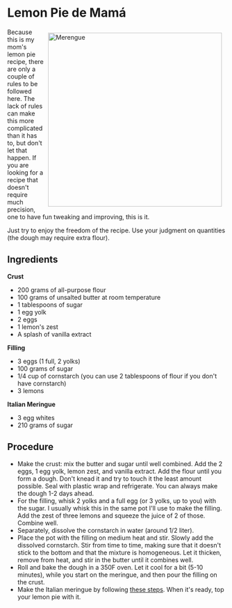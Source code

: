 # Lemon Pie de Mamá
<img src="LemonPie.jpg" alt="Merengue" class="food-image"
align ="right" width = "400" height = "auto" style="margin:10px">
Because this is my mom's lemon pie recipe, there are only a couple of rules to be followed here. The lack of rules can make this more complicated than it has to, but don't let that happen. If you are looking for a recipe that doesn't require much precision, one to have fun tweaking and improving, this is it. 

Just try to enjoy the freedom of the recipe. Use your judgment on quantities (the dough may require extra flour).

## Ingredients
**Crust**
- 200 grams of all-purpose flour
- 100 grams of unsalted butter at room temperature
- 1 tablespoons of sugar
- 1 egg yolk
- 2 eggs
- 1 lemon's zest
- A splash of vanilla extract

**Filling**
- 3 eggs (1 full, 2 yolks)
- 100 grams of sugar
- 1/4 cup of cornstarch (you can use 2 tablespoons of flour if you don't have cornstarch)
- 3 lemons 

**Italian Meringue**
- 3 egg whites 
- 210 grams of sugar

## Procedure
- Make the crust: mix the butter and sugar until well combined. Add the 2 eggs, 1 egg yolk, lemon zest, and vanilla extract. Add the flour until you form a dough. Don't knead it and try to touch it the least amount possible. Seal with plastic wrap and refrigerate. You can always make the dough 1-2 days ahead.
- For the filling, whisk 2 yolks and a full egg (or 3 yolks, up to you) with the sugar. I usually whisk this in the same pot I'll use to make the filling. Add the zest of three lemons and squeeze the juice of 2 of those. Combine well.
- Separately, dissolve the cornstarch in water (around 1/2 liter). 
- Place the pot with the filling on medium heat and stir. Slowly add the dissolved cornstarch. Stir from time to time, making sure that it doesn't stick to the bottom and that the mixture is homogeneous. Let it thicken, remove from heat, and stir in the butter until it combines well.  
- Roll and bake the dough in a 350F oven. Let it cool for a bit (5-10 minutes), while you start on the meringue, and then pour the filling on the crust.
- Make the Italian meringue by following [these steps](MerengueItaliano). When it's ready, top your lemon pie with it.


